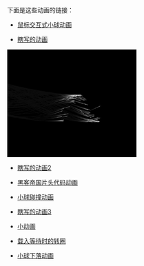 下面是这些动画的链接：

* [鼠标交互式小球动画](http://www.r1ader.com/anime/click.php) 

* [瞎写的动画](http://www.r1ader.com/anime/line.php)
<img src="https://github.com/r1ader/anime/raw/master/img/xxddh.png" width = "300" height = "250" alt="图片名称" align=center />


* [瞎写的动画2](http://www.r1ader.com/anime/line2.php)

* [黑客帝国片头代码动画](http://www.r1ader.com/anime/matrix.php)

* [小球碰撞动画](http://www.r1ader.com/anime/zhuang.php)

* [瞎写的动画3](http://www.r1ader.com/anime/white.php)

* [小动画](http://www.r1ader.com/anime/ball.php)

* [载入等待时的转圈](http://www.r1ader.com/anime/load.php)

* [小球下落动画](http://www.r1ader.com/anime/test.php)
